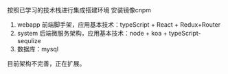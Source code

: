 按照已学习的技术栈进行集成搭建环境
安装镜像cnpm
1. webapp 前端脚手架，应用基本技术：typeScript + React + Redux+Router
2. system 后端微服务架构，应用基本技术：node + koa + typeScript-sequlize
3. 数据库：mysql

目前架构不完善，正在扩展。

